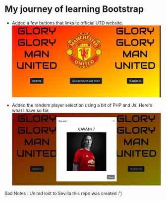 # My journey of learning Bootstrap

- Added a few buttons that links to official UTD website.
![alt text](https://github.com/kerolzeeq/learning-bootstrap/blob/main/mainpage.JPG?raw=true)

- Added the random player selection using a bit of PHP and Js. Here's what I have so far.
![alt text](https://github.com/kerolzeeq/learning-bootstrap/blob/main/player.JPG?raw=true)

Sad Notes : United lost to Sevilla this repo was created :')
